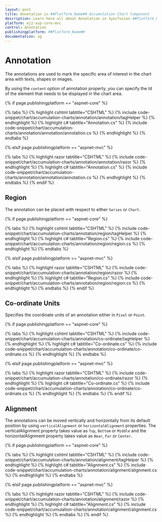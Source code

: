 ```yaml
---
layout: post
title: Annotation in ##Platform_Name## Accumulation Chart Component
description: Learn here all about Annotation in Syncfusion ##Platform_Name## Accumulation Chart component of Syncfusion Essential JS 2 and more.
platform: ej2-asp-core-mvc
control: Annotation
publishingplatform: ##Platform_Name##
documentation: ug
---
```



# Annotation

The annotations are used to mark the specific area of interest in the chart area with texts, shapes or images.

<!-- markdownlint-disable MD033 -->

By using the <code>content</code> option of annotation property, you can specify the Id of the element that needs to be displayed in the chart area.

{% if page.publishingplatform == "aspnet-core" %}

{% tabs %}
{% highlight cshtml tabtitle="CSHTML" %}
{% include code-snippet/chart/accumulation-charts/annotation/annotation/tagHelper %}
{% endhighlight %}
{% highlight c# tabtitle="Annotation.cs" %}
{% include code-snippet/chart/accumulation-charts/annotation/annotation/annotation.cs %}
{% endhighlight %}
{% endtabs %}

{% elsif page.publishingplatform == "aspnet-mvc" %}

{% tabs %}
{% highlight razor tabtitle="CSHTML" %}
{% include code-snippet/chart/accumulation-charts/annotation/annotation/razor %}
{% endhighlight %}
{% highlight c# tabtitle="Annotation.cs" %}
{% include code-snippet/chart/accumulation-charts/annotation/annotation/annotation.cs %}
{% endhighlight %}
{% endtabs %}
{% endif %}



## Region

The annotation can be placed with respect to either `Series` or `Chart`.

{% if page.publishingplatform == "aspnet-core" %}

{% tabs %}
{% highlight cshtml tabtitle="CSHTML" %}
{% include code-snippet/chart/accumulation-charts/annotation/region/tagHelper %}
{% endhighlight %}
{% highlight c# tabtitle="Region.cs" %}
{% include code-snippet/chart/accumulation-charts/annotation/region/region.cs %}
{% endhighlight %}
{% endtabs %}

{% elsif page.publishingplatform == "aspnet-mvc" %}

{% tabs %}
{% highlight razor tabtitle="CSHTML" %}
{% include code-snippet/chart/accumulation-charts/annotation/region/razor %}
{% endhighlight %}
{% highlight c# tabtitle="Region.cs" %}
{% include code-snippet/chart/accumulation-charts/annotation/region/region.cs %}
{% endhighlight %}
{% endtabs %}
{% endif %}



## Co-ordinate Units

Specifies the coordinate units of an annotation either in `Pixel` or `Point`.

{% if page.publishingplatform == "aspnet-core" %}

{% tabs %}
{% highlight cshtml tabtitle="CSHTML" %}
{% include code-snippet/chart/accumulation-charts/annotation/co-ordinate/tagHelper %}
{% endhighlight %}
{% highlight c# tabtitle="Co-ordinate.cs" %}
{% include code-snippet/chart/accumulation-charts/annotation/co-ordinate/co-ordinate.cs %}
{% endhighlight %}
{% endtabs %}

{% elsif page.publishingplatform == "aspnet-mvc" %}

{% tabs %}
{% highlight razor tabtitle="CSHTML" %}
{% include code-snippet/chart/accumulation-charts/annotation/co-ordinate/razor %}
{% endhighlight %}
{% highlight c# tabtitle="Co-ordinate.cs" %}
{% include code-snippet/chart/accumulation-charts/annotation/co-ordinate/co-ordinate.cs %}
{% endhighlight %}
{% endtabs %}
{% endif %}



## Alignment

The annotations can be moved vertically and horizontally from its default position by using `verticalAlignment`
or `horizontalAlignment` properties. The verticalAlignment property takes value as `Top`, `Bottom` or `Middle` and the
horizontalAlignment property takes value as `Near`, `Far` or `Center`.

{% if page.publishingplatform == "aspnet-core" %}

{% tabs %}
{% highlight cshtml tabtitle="CSHTML" %}
{% include code-snippet/chart/accumulation-charts/annotation/alignment/tagHelper %}
{% endhighlight %}
{% highlight c# tabtitle="Alignment.cs" %}
{% include code-snippet/chart/accumulation-charts/annotation/alignment/alignment.cs %}
{% endhighlight %}
{% endtabs %}

{% elsif page.publishingplatform == "aspnet-mvc" %}

{% tabs %}
{% highlight razor tabtitle="CSHTML" %}
{% include code-snippet/chart/accumulation-charts/annotation/alignment/razor %}
{% endhighlight %}
{% highlight c# tabtitle="Alignment.cs" %}
{% include code-snippet/chart/accumulation-charts/annotation/alignment/alignment.cs %}
{% endhighlight %}
{% endtabs %}
{% endif %}

